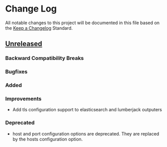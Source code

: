 # Change Log
All notable changes to this project will be documented in this file based on the
[Keep a Changelog](http://keepachangelog.com/) Standard.


## [Unreleased](https://github.com/elastic/libbeat/compare/1.0.0-beta3...HEAD)

### Backward Compatibility Breaks

### Bugfixes

### Added

### Improvements
- Add tls configuration support to elasticsearch and lumberjack outputers

### Deprecated

 * host and port configuration options are deprecated. They are replaced by the hosts
 configuration option.
